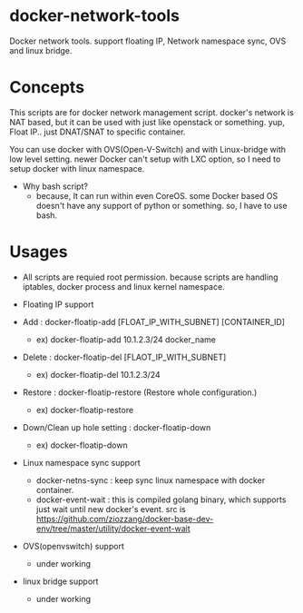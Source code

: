 # docker-network-tools
Docker network tools. support floating IP, Network namespace sync, OVS and linux bridge.

Concepts
========
This scripts are for docker network management script. docker's network is NAT based, but it can be used with just like openstack or something. yup, Float IP.. just DNAT/SNAT to specific container.

You can use docker with OVS(Open-V-Switch) and with Linux-bridge with low level setting. newer Docker can't setup with LXC option, so I need to setup docker with linux namespace.

* Why bash script?
  * because, It can run within even CoreOS. some Docker based OS doesn't have any support of python or something. so, I have to use bash.


Usages
======
* All scripts are requied root permission. because scripts are handling iptables, docker process and linux kernel namespace.

* Floating IP support
 * Add : docker-floatip-add [FLOAT_IP_WITH_SUBNET] [CONTAINER_ID]
   * ex) docker-floatip-add 10.1.2.3/24 docker_name
 * Delete : docker-floatip-del [FLAOT_IP_WITH_SUBNET]
   * ex) docker-floatip-del 10.1.2.3/24
 * Restore : docker-floatip-restore (Restore whole configuration.) 
   * ex) docker-floatip-restore
 * Down/Clean up hole setting : docker-floatip-down
   * ex) docker-floatip-down 

* Linux namespace sync support
  * docker-netns-sync : keep sync linux namespace with docker container. 
  * docker-event-wait : this is compiled golang binary, which supports just wait until new docker's event. src is https://github.com/ziozzang/docker-base-dev-env/tree/master/utility/docker-event-wait

* OVS(openvswitch) support 
  * under working

* linux bridge support
  * under working
